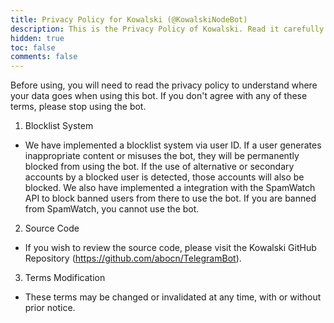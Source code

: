 ```yaml
---
title: Privacy Policy for Kowalski (@KowalskiNodeBot)
description: This is the Privacy Policy of Kowalski. Read it carefully to understand what happens when using this bot.
hidden: true
toc: false
comments: false
---
```

Before using, you will need to read the privacy policy to understand where your data goes when using this bot. If you don't agree with any of these terms, please stop using the bot.

1. Blocklist System
- We have implemented a blocklist system via user ID. If a user generates inappropriate content or misuses the bot, they will be permanently blocked from using the bot. If the use of alternative or secondary accounts by a blocked user is detected, those accounts will also be blocked. We also have implemented a integration with the SpamWatch API to block banned users from there to use the bot. If you are banned from SpamWatch, you cannot use the bot.

2. Source Code
- If you wish to review the source code, please visit the Kowalski GitHub Repository (https://github.com/abocn/TelegramBot).

3. Terms Modification
- These terms may be changed or invalidated at any time, with or without prior notice.